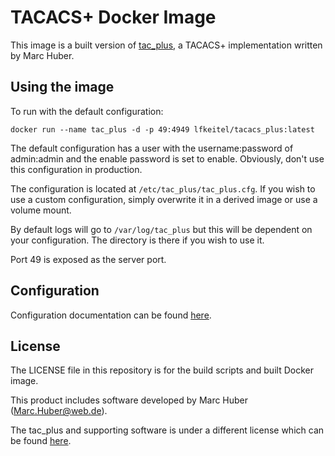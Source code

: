 # TACACS+ Docker Image

This image is a built version of [tac_plus](http://www.pro-bono-publico.de/projects/), a TACACS+ implementation written by Marc Huber.

## Using the image

To run with the default configuration:

```
docker run --name tac_plus -d -p 49:4949 lfkeitel/tacacs_plus:latest
```

The default configuration has a user with the username:password of admin:admin and the enable password is set to enable. Obviously, don't use this configuration in production.

The configuration is located at `/etc/tac_plus/tac_plus.cfg`. If you wish to use a custom configuration, simply overwrite it in a derived image or use a volume mount.

By default logs will go to `/var/log/tac_plus` but this will be dependent on your configuration. The directory is there if you wish to use it.

Port 49 is exposed as the server port.

## Configuration

Configuration documentation can be found [here](http://www.pro-bono-publico.de/projects/unpacked/doc/tac_plus.pdf).

## License

The LICENSE file in this repository is for the build scripts and built Docker image.

This product includes software developed by Marc Huber (Marc.Huber@web.de).

The tac_plus and supporting software is under a different license which can be found [here](http://www.pro-bono-publico.de/projects/unpacked/LICENSE).